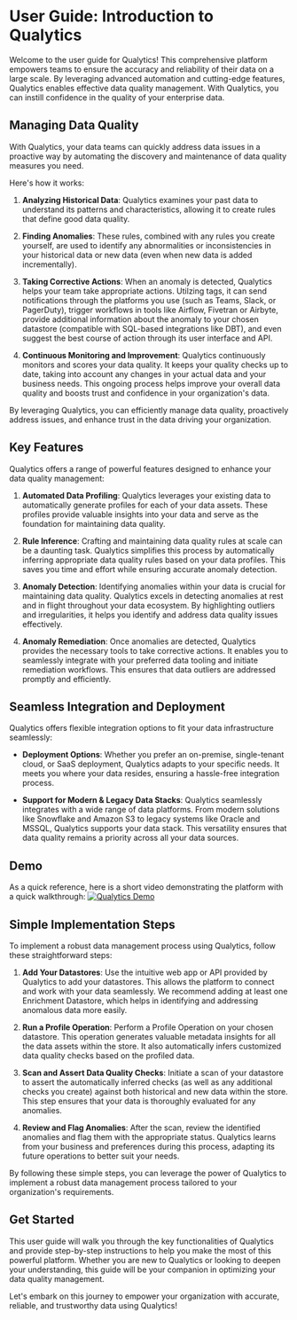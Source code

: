 # User Guide: Introduction to Qualytics

Welcome to the user guide for Qualytics! This comprehensive platform empowers teams to ensure the accuracy and reliability of their data on a large scale. By leveraging advanced automation and cutting-edge features, Qualytics enables effective data quality management. With Qualytics, you can instill confidence in the quality of your enterprise data.

## Managing Data Quality

With Qualytics, your data teams can quickly address data issues in a proactive way by automating the discovery and maintenance of data quality measures you need.

Here's how it works:

1. **Analyzing Historical Data**: Qualytics examines your past data to understand its patterns and characteristics, allowing it to create rules that define good data quality.

2. **Finding Anomalies**: These rules, combined with any rules you create yourself, are used to identify any abnormalities or inconsistencies in your historical data or new data (even when new data is added incrementally).

3. **Taking Corrective Actions**: When an anomaly is detected, Qualytics helps your team take appropriate actions. Utilzing tags, it can send notifications through the platforms you use (such as Teams, Slack, or PagerDuty), trigger workflows in tools like Airflow, Fivetran or Airbyte, provide additional information about the anomaly to your chosen datastore (compatible with SQL-based integrations like DBT), and even suggest the best course of action through its user interface and API.

4. **Continuous Monitoring and Improvement**: Qualytics continuously monitors and scores your data quality. It keeps your quality checks up to date, taking into account any changes in your actual data and your business needs. This ongoing process helps improve your overall data quality and boosts trust and confidence in your organization's data.

By leveraging Qualytics, you can efficiently manage data quality, proactively address issues, and enhance trust in the data driving your organization.

## Key Features

Qualytics offers a range of powerful features designed to enhance your data quality management:

1. **Automated Data Profiling**: Qualytics leverages your existing data to automatically generate profiles for each of your data assets. These profiles provide valuable insights into your data and serve as the foundation for maintaining data quality.

2. **Rule Inference**: Crafting and maintaining data quality rules at scale can be a daunting task. Qualytics simplifies this process by automatically inferring appropriate data quality rules based on your data profiles. This saves you time and effort while ensuring accurate anomaly detection.

3. **Anomaly Detection**: Identifying anomalies within your data is crucial for maintaining data quality. Qualytics excels in detecting anomalies at rest and in flight throughout your data ecosystem. By highlighting outliers and irregularities, it helps you identify and address data quality issues effectively.

4. **Anomaly Remediation**: Once anomalies are detected, Qualytics provides the necessary tools to take corrective actions. It enables you to seamlessly integrate with your preferred data tooling and initiate remediation workflows. This ensures that data outliers are addressed promptly and efficiently.

## Seamless Integration and Deployment

Qualytics offers flexible integration options to fit your data infrastructure seamlessly:

- **Deployment Options**: Whether you prefer an on-premise, single-tenant cloud, or SaaS deployment, Qualytics adapts to your specific needs. It meets you where your data resides, ensuring a hassle-free integration process.

- **Support for Modern & Legacy Data Stacks**: Qualytics seamlessly integrates with a wide range of data platforms. From modern solutions like Snowflake and Amazon S3 to legacy systems like Oracle and MSSQL, Qualytics supports your data stack. This versatility ensures that data quality remains a priority across all your data sources.

## Demo
As a quick reference, here is a short video demonstrating the platform with a quick walkthrough:
[![Qualytics Demo](https://www.loom.com/share/788412013bd34366a1800fee54190379)](https://www.loom.com/share/788412013bd34366a1800fee54190379)



## Simple Implementation Steps

To implement a robust data management process using Qualytics, follow these straightforward steps:

1. **Add Your Datastores**: Use the intuitive web app or API provided by Qualytics to add your datastores. This allows the platform to connect and work with your data seamlessly. We recommend adding at least one Enrichment Datastore, which helps in identifying and addressing anomalous data more easily.

2. **Run a Profile Operation**: Perform a Profile Operation on your chosen datastore. This operation generates valuable metadata insights for all the data assets within the store. It also automatically infers customized data quality checks based on the profiled data.

3. **Scan and Assert Data Quality Checks**: Initiate a scan of your datastore to assert the automatically inferred checks (as well as any additional checks you create) against both historical and new data within the store. This step ensures that your data is thoroughly evaluated for any anomalies.

4. **Review and Flag Anomalies**: After the scan, review the identified anomalies and flag them with the appropriate status. Qualytics learns from your business and preferences during this process, adapting its future operations to better suit your needs.

By following these simple steps, you can leverage the power of Qualytics to implement a robust data management process tailored to your organization's requirements.

## Get Started

This user guide will walk you through the key functionalities of Qualytics and provide step-by-step instructions to help you make the most of this powerful platform. Whether you are new to Qualytics or looking to deepen your understanding, this guide will be your companion in optimizing your data quality management.

Let's embark on this journey to empower your organization with accurate, reliable, and trustworthy data using Qualytics!


<!-- * TODO - ADD FRESHNESS SLA FUNCTIONALITY, INCLUDE DETAILS FROM API DOCUMENTATION -->
